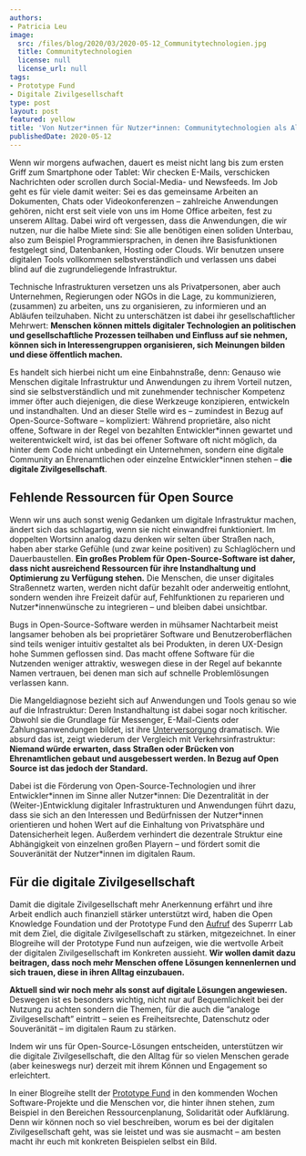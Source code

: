 ```yaml
---
authors:
- Patricia Leu
image:
  src: /files/blog/2020/03/2020-05-12_Communitytechnologien.jpg
  title: Communitytechnologien
  license: null
  license_url: null
tags:
- Prototype Fund
- Digitale Zivilgesellschaft
type: post
layout: post
featured: yellow
title: 'Von Nutzer*innen für Nutzer*innen: Communitytechnologien als Alltagshelfer – nicht nur in der Krise'
publishedDate: 2020-05-12
---
```


Wenn wir morgens aufwachen, dauert es meist nicht lang bis zum ersten Griff zum Smartphone oder Tablet: Wir checken E-Mails, verschicken Nachrichten oder scrollen durch Social-Media- und Newsfeeds. Im Job geht es für viele damit weiter: Sei es das gemeinsame Arbeiten an Dokumenten, Chats oder Videokonferenzen – zahlreiche Anwendungen gehören, nicht erst seit viele von uns im Home Office arbeiten, fest zu unserem Alltag. Dabei wird oft vergessen, dass die Anwendungen, die wir nutzen, nur die halbe Miete sind: Sie alle benötigen einen soliden Unterbau, also zum Beispiel Programmiersprachen, in denen ihre Basisfunktionen festgelegt sind, Datenbanken, Hosting oder Clouds. Wir benutzen unsere digitalen Tools vollkommen selbstverständlich und verlassen uns dabei blind auf die zugrundeliegende Infrastruktur. 

Technische Infrastrukturen versetzen uns als Privatpersonen, aber auch Unternehmen, Regierungen oder NGOs in die Lage, zu kommunizieren, (zusammen) zu arbeiten, uns zu organisieren, zu informieren und an Abläufen teilzuhaben. Nicht zu unterschätzen ist dabei ihr gesellschaftlicher Mehrwert: **Menschen können mittels digitaler Technologien an politischen und gesellschaftliche Prozessen teilhaben und Einfluss auf sie nehmen, können sich in Interessengruppen organisieren, sich Meinungen bilden und diese öffentlich machen.** 

Es handelt sich hierbei nicht um eine Einbahnstraße, denn: Genauso wie Menschen digitale Infrastruktur und Anwendungen zu ihrem Vorteil nutzen, sind sie selbstverständlich und mit zunehmender technischer Kompetenz immer öfter auch diejenigen, die diese Werkzeuge konzipieren, entwickeln und instandhalten. Und an dieser Stelle wird es – zumindest in Bezug auf Open-Source-Software – kompliziert: Während proprietäre, also nicht offene, Software in der Regel von bezahlten Entwickler\*innen gewartet und weiterentwickelt wird, ist das bei offener Software oft nicht möglich, da hinter dem Code nicht unbedingt ein Unternehmen, sondern eine digitale Community an Ehrenamtlichen oder einzelne Entwickler*innen stehen – **die digitale Zivilgesellschaft**. 

## Fehlende Ressourcen für Open Source

Wenn wir uns auch sonst wenig Gedanken um digitale Infrastruktur machen, ändert sich das schlagartig, wenn sie nicht einwandfrei funktioniert. Im doppelten Wortsinn analog dazu denken wir selten über Straßen nach, haben aber starke Gefühle (und zwar keine positiven) zu Schlaglöchern und Dauerbaustellen. **Ein großes Problem für Open-Source-Software ist daher, dass nicht ausreichend Ressourcen für ihre Instandhaltung und Optimierung zu Verfügung stehen.** Die Menschen, die unser digitales Straßennetz warten, werden nicht dafür bezahlt oder anderweitig entlohnt, sondern wenden ihre Freizeit dafür auf, Fehlfunktionen zu reparieren und Nutzer*innenwünsche zu integrieren – und bleiben dabei unsichtbar. 

Bugs in Open-Source-Software werden in mühsamer Nachtarbeit meist langsamer behoben als bei proprietärer Software und Benutzeroberflächen sind teils weniger intuitiv gestaltet als bei Produkten, in deren UX-Design hohe Summen geflossen sind. Das macht offene Software für die Nutzenden weniger attraktiv, weswegen diese in der Regel auf bekannte Namen vertrauen, bei denen man sich auf schnelle Problemlösungen verlassen kann. 

Die Mangeldiagnose bezieht sich auf Anwendungen und Tools genau so wie auf die Infrastruktur: Deren Instandhaltung ist dabei sogar noch kritischer. Obwohl sie die Grundlage für Messenger, E-Mail-Cients oder Zahlungsanwendungen bildet, ist ihre [Unterversorgung](https://www.fordfoundation.org/media/2976/roads-and-bridges-the-unseen-labor-behind-our-digital-infrastructure.pdf) dramatisch. Wie absurd das ist, zeigt wiederum der Vergleich mit Verkehrsinfrastruktur: **Niemand würde erwarten, dass Straßen oder Brücken von Ehrenamtlichen gebaut und ausgebessert werden. In Bezug auf Open Source ist das jedoch der Standard.**

Dabei ist die Förderung von Open-Source-Technologien und ihrer Entwickler\*innen im Sinne aller Nutzer\*innen: Die Dezentralität in der (Weiter-)Entwicklung digitaler Infrastrukturen und Anwendungen führt dazu, dass sie sich an den Interessen und Bedürfnissen der Nutzer\*innen orientieren und hohen Wert auf die Einhaltung von Privatsphäre und Datensicherheit legen. Außerdem verhindert die dezentrale Struktur eine Abhängigkeit von einzelnen großen Playern – und fördert somit die Souveränität der Nutzer\*innen im digitalen Raum. 

## Für die digitale Zivilgesellschaft

Damit die digitale Zivilgesellschaft mehr Anerkennung erfährt und ihre Arbeit endlich auch finanziell stärker unterstützt wird, haben die Open Knowledge Foundation und der Prototype Fund den [Aufruf](https://digitalezivilgesellschaft.org/) des Superrr Lab mit dem Ziel, die digitale Zivilgesellschaft zu stärken, mitgezeichnet. In einer Blogreihe will der Prototype Fund nun aufzeigen, wie die wertvolle Arbeit der digitalen Zivilgesellschaft im Konkreten aussieht. **Wir wollen damit dazu beitragen, dass noch mehr Menschen offene Lösungen kennenlernen und sich trauen, diese in ihren Alltag einzubauen.**

**Aktuell sind wir noch mehr als sonst auf digitale Lösungen angewiesen.** Deswegen ist es besonders wichtig, nicht nur auf Bequemlichkeit bei der Nutzung zu achten sondern die Themen, für die auch die “analoge Zivilgesellschaft” eintritt – seien es Freiheitsrechte, Datenschutz oder Souveränität – im digitalen Raum zu stärken.

Indem wir uns für Open-Source-Lösungen entscheiden, unterstützen wir die digitale Zivilgesellschaft, die den Alltag für so vielen Menschen gerade (aber keineswegs nur) derzeit mit ihrem Können und Engagement so erleichtert. 

In einer Blogreihe stellt der [Prototype Fund](https://prototypefund.de/was-ist-die-digitale-zivilgesellschaft/) in den kommenden Wochen Software-Projekte und die Menschen vor, die hinter ihnen stehen, zum Beispiel in den Bereichen Ressourcenplanung, Solidarität oder Aufklärung. Denn wir können noch so viel beschreiben, worum es bei der digitalen Zivilgesellschaft geht, was sie leistet und was sie ausmacht – am besten macht ihr euch mit konkreten Beispielen selbst ein Bild.